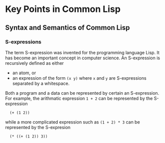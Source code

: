 # Key Points in Common Lisp

## Syntax and Semantics of Common Lisp

### S-expressions

The term S-expression was invented for the programming language Lisp.
It has become an important concept in computer science.
An S-expression is recursively defined as either
* an atom, or
* an expression of the form `(x y)`  where `x` and `y` are S-expressions
  separated by a whitespace.

Both a program and a data can be represented by certain an S-expression.
For example, the arithmatic expression `1 + 2` can be represented by
the S-expression
```
  (+ (1 2))
```
while a more complicated expression such as `(1 + 2) * 3` can be represented by
the S-expresion
```
  (* ((+ (1 2)) 3))
```
